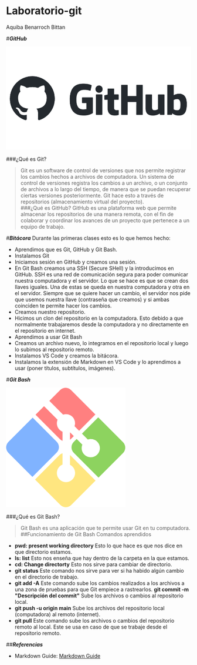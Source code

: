 # Laboratorio-git
Aquiba Benarroch Bittan

#***GitHub***

![GitHub logo](/Imagenes/github-logo.png)

###¿Qué es Git?
> Git es un software de control de versiones que nos permite registrar los cambios hechos a archivos de computadora. Un sistema de control de versiones registra los cambios a un archivo, o un conjunto de archivos a
lo largo del tiempo, de manera que se puedan recuperar ciertas versiones posteriormente. Git hace esto a través de repositorios (almacenamiento virtual del proyecto).  
###¿Qué es GitHub?
> GitHub es una plataforma web que permite almacenar los repositorios de una manera remota, con el fin de colaborar y coordinar los avances de un proyecto que pertenece a un equipo de trabajo.

#***Bitácora***
Durante las primeras clases esto es lo que hemos hecho:
- Aprendimos que es Git, GitHub y Git Bash. 
- Instalamos Git 
- Iniciamos sesión en GitHub y creamos una sesión. 
- En Git Bash creamos una SSH (Secure SHell) y la introducimos en GitHub. SSH es una red de comunicación segura para poder comunicar nuestra computadora y el servidor. Lo que se hace es que se crean dos llaves iguales. Una de estas se queda en nuestra computadora y otra en el servidor. Siempre que se quiere hacer un cambio, el servidor nos pide que usemos nuestra llave (contraseña que creamos) y si ambas coinciden te permite hacer los cambios.
- Creamos nuestro repositorio.
- Hicimos un clon del repositorio en la computadora. Esto debido a que normalmente trabajaremos desde la computadora y no directamente en el repositorio en internet. 
- Aprendimos a usar Git Bash
- Creamos un archivo nuevo, lo integramos en el repositorio local y luego lo subimos al repositorio remoto. 
- Instalamos VS Code y creamos la bitácora.
- Instalamos la extensión de Markdown en VS Code y lo aprendimos a usar (poner títulos, subtítulos, imágenes).

#***Git Bash***

![Git Bash logo](/Imagenes/Logo%20GitBash.webp)

###¿Qué es Git Bash?
> Git Bash es una aplicación que te permite usar Git en tu
computadora.
##Funcionamiento de Git Bash
Comandos aprendidos
- **pwd: present working directory** Esto lo que hace es que nos dice en que directorio estamos. 
- **ls: list** Esto nos enseña que hay dentro de la carpeta en la que estamos.
- **cd: Change directorty** Esto nos sirve para cambiar de directorio. 
- **git status** Este comando nos sirve para ver si ha habido algún cambio en el directorio de trabajo. 
- **git add -A** Este comando sube los cambios realizados a los archivos a una zona de pruebas para que Git empiece a rastrearlos.
 **git commit -m "Descripción del commit"** Sube los archivos o cambios al repositorio local. 
- **git push -u origin main** Sube los archivos del repositorio local (computadora) al remoto (internet). 
- **git pull** Este comando sube los archivos o cambios del repositorio remoto al local. Este se usa en caso de que se trabaje desde el repositorio remoto. 

##***Referencias***
- Markdown Guide: [Markdown Guide](https://www.markdownguide.org/)